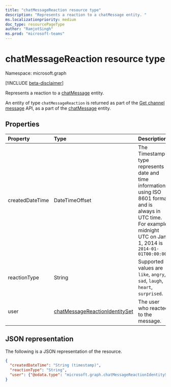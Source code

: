 ```yaml
---
title: "chatMessageReaction resource type"
description: "Represents a reaction to a chatMessage entity. "
ms.localizationpriority: medium
doc_type: resourcePageType
author: "RamjotSingh"
ms.prod: "microsoft-teams"
---
```


# chatMessageReaction resource type

Namespace: microsoft.graph

[!INCLUDE [beta-disclaimer](../../includes/beta-disclaimer.md)]

Represents a reaction to a [chatMessage](chatmessage.md) entity. 

An entity of type `chatMessageReaction` is returned as part of the [Get channel message](../api/chatmessage-get.md) API, as a part of the [chatMessage](chatmessage.md) entity.

## Properties

| Property     | Type        | Description |
|:-------------|:------------|:------------|
|createdDateTime|DateTimeOffset|The Timestamp type represents date and time information using ISO 8601 format and is always in UTC time. For example, midnight UTC on Jan 1, 2014 is `2014-01-01T00:00:00Z`|
|reactionType|String|Supported values are `like`, `angry`, `sad`, `laugh`, `heart`, `surprised`. |
|user|[chatMessageReactionIdentitySet](chatmessagereactionidentityset.md)|The user who reacted to the message.|

## JSON representation

The following is a JSON representation of the resource.

<!-- {
  "blockType": "resource",
  "optionalProperties": [

  ],
  "@odata.type": "microsoft.graph.chatMessageReaction",
  "baseType": null
}-->

```json
{
  "createdDateTime": "String (timestamp)",
  "reactionType": "String",
  "user": {"@odata.type": "microsoft.graph.chatMessageReactionIdentitySet"}
}
```

<!-- uuid: 16cd6b66-4b1a-43a1-adaf-3a886856ed98
2019-02-04 14:57:30 UTC -->
<!-- {
  "type": "#page.annotation",
  "description": "chatMessageReaction resource",
  "keywords": "",
  "section": "documentation",
  "tocPath": ""
}-->



